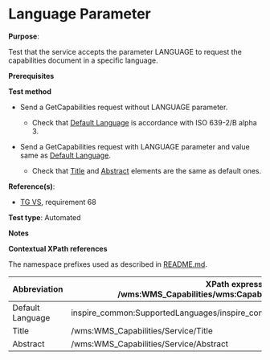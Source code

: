 # Language Parameter

**Purpose**:

Test that the service accepts the parameter LANGUAGE to request the capabilities document in a specific language.

**Prerequisites**

**Test method**

* Send a GetCapabilities request without LANGUAGE parameter.

    * Check that [Default Language](#defaultLanguage) is accordance with ISO 639-2/B alpha 3.

* Send a GetCapabilities request with LANGUAGE parameter and value same as [Default Language](#defaultLanguage).

    * Check that [Title](#title) and [Abstract](#abstract) elements are the same as default ones.

**Reference(s)**:

* [TG VS](./README.md#ref_TG_VS), requirement 68

**Test type**: Automated

**Notes**

**Contextual XPath references**

The namespace prefixes used as described in [README.md](./README.md#namespaces).

Abbreviation                                               |  XPath expression (relative to /wms:WMS_Capabilities/wms:Capability/inspire_vs:ExtendedCapabilities)
---------------------------------------------------------- | -------------------------------------------------------------------------
Default Language <a name="defaultLanguage"></a> | inspire_common:SupportedLanguages/inspire_common:DefaultLanguage/inspire_common:Language
Title <a name="title"></a> | /wms:WMS_Capabilities/Service/Title
Abstract <a name="abstract"></a> | /wms:WMS_Capabilities/Service/Abstract